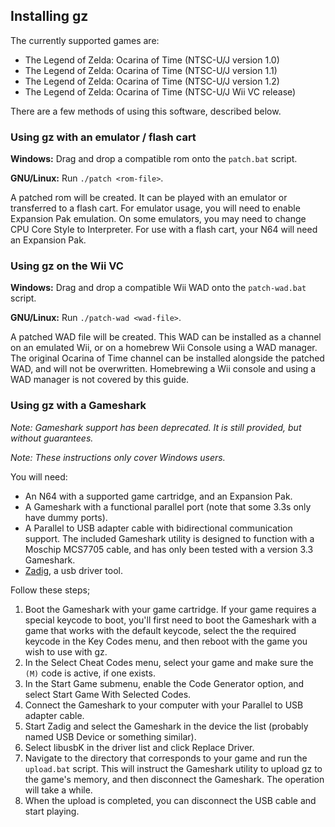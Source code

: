## Installing gz
The currently supported games are:

-   The Legend of Zelda: Ocarina of Time (NTSC-U/J version 1.0)
-   The Legend of Zelda: Ocarina of Time (NTSC-U/J version 1.1)
-   The Legend of Zelda: Ocarina of Time (NTSC-U/J version 1.2)
-   The Legend of Zelda: Ocarina of Time (NTSC-U/J Wii VC release)

There are a few methods of using this software, described below.

### Using gz with an emulator / flash cart
**Windows:** Drag and drop a compatible rom onto the `patch.bat` script.

**GNU/Linux:** Run `./patch <rom-file>`.

A patched rom will be created. It can be played with an emulator or transferred
to a flash cart. For emulator usage, you will need to enable Expansion Pak
emulation. On some emulators, you may need to change CPU Core Style to
Interpreter. For use with a flash cart, your N64 will need an Expansion Pak.

### Using gz on the Wii VC
**Windows:** Drag and drop a compatible Wii WAD onto the `patch-wad.bat`
script.

**GNU/Linux:** Run `./patch-wad <wad-file>`.

A patched WAD file will be created.
This WAD can be installed as a channel on an emulated Wii, or on a homebrew Wii
Console using a WAD manager. The original Ocarina of Time channel can be
installed alongside the patched WAD, and will not be overwritten. Homebrewing a
Wii console and using a WAD manager is not covered by this guide.

### Using gz with a Gameshark
*Note: Gameshark support has been deprecated. It is still provided, but without
guarantees.*

*Note: These instructions only cover Windows users.*

You will need:

-   An N64 with a supported game cartridge, and an Expansion Pak.
-   A Gameshark with a functional parallel port (note that some 3.3s only have
    dummy ports).
-   A Parallel to USB adapter cable with bidirectional communication support.
    The included Gameshark utility is designed to function with a Moschip
    MCS7705 cable, and has only been tested with a version 3.3 Gameshark.
-   [Zadig](http://zadig.akeo.ie/), a usb driver tool.

Follow these steps;

1.  Boot the Gameshark with your game cartridge. If your game requires a
    special keycode to boot, you'll first need to boot the Gameshark with a
    game that works with the default keycode, select the the required keycode
    in the Key Codes menu, and then reboot with the game you wish to use with
    gz.
2.  In the Select Cheat Codes menu, select your game and make sure the `(M)`
    code is active, if one exists.
3.  In the Start Game submenu, enable the Code Generator option, and select
    Start Game With Selected Codes.
4.  Connect the Gameshark to your computer with your Parallel to USB adapter
    cable.
5.  Start Zadig and select the Gameshark in the device the list (probably named
    USB Device or something similar).
6.  Select libusbK in the driver list and click Replace Driver.
7.  Navigate to the directory that corresponds to your game and run the
    `upload.bat` script. This will instruct the Gameshark utility to upload gz
    to the game's memory, and then disconnect the Gameshark. The operation will
    take a while.
8.  When the upload is completed, you can disconnect the USB cable and start
    playing.
